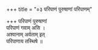 +++
title = "०३ परिपाणं पुरुषाणां परिपाणम्"

+++
परिपाणं पुरुषाणां  
परिपाणं गवाम् असि ।  
अश्वानाम् अर्वताम् इत्  
परिपाणाय तस्थिषे ॥